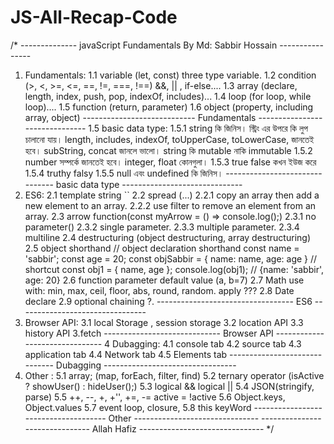 # JS-All-Recap-Code
/*
--------------  javaScript Fundamentals By Md: Sabbir Hossain ----------------
1. Fundamentals:
    1.1 variable (let, const) three type variable.
    1.2 condition (>, <, >=, <=, ==, !=, ===, !==) &&, || , if-else....
    1.3 array (declare, length, index, push, pop, indexOf, includes)...
    1.4 loop (for loop, while loop)....
    1.5 function (return, parameter)
    1.6 object (property, including array, object)
---------------------------- Fundamentals -------------------------------
1.5 basic data type:
    1.5.1 string কি জিনিস।  স্ট্রিং এর উপরে কি লুপ চালানো যায়।
     length, includes, indexOf, toUpperCase, toLowerCase, জানতেই হবে।
      subString, concat জানলে ভালো।  string কি mutable নাকি immutable 
    1.5.2 number সম্পর্কে জানতেই হবে। integer, float কোনগুলা।
    1.5.3 true false কখন ইউজ করে
    1.5.4 truthy falsy
    1.5.5 null এবং undefined কি জিনিস।
------------------------------- basic data type ------------------------------
2. ES6:
    2.1 template string ``
    2.2 spread (...)
        2.2.1 copy an array then add a new element to an array.
        2.2.2 use filter to remove an element from an array.
    2.3 arrow function(const myArrow = () => console.log();)
        2.3.1 no parameter()
        2.3.2 single parameter.
        2.3.3 multiple parameter.
        2.3.4 multiline
    2.4 destructuring (object destructuring, array destructuring)
    2.5 object shorthand 
    // object declaration shorthand
        const name = 'sabbir';
        const age = 20;
        const objSabbir = {
            name: name,
            age: age
        }
        // shortcut
        const obj1 = { name, age };
        console.log(obj1); // {name: 'sabbir', age: 20}
    2.6 function parameter default value (a, b=7)
    2.7 Math use with:  min, max, ceil, floor, abs, round, random. apply ???
    2.8 Date declare
    2.9 optional chaining ?.
---------------------------------- ES6 --------------------------------
3. Browser API:
    3.1 local Storage , session storage
    3.2 location API
    3.3 history API
    3.fetch
----------------------------- Browser API -------------------------------
4 Dubagging:
    4.1 console tab
    4.2 source tab
    4.3 application tab
    4.4 Network tab
    4.5 Elements tab 
------------------------------ Dubagging ---------------------------------
5. Other :
    5.1 array; (map, forEach, filter, find)
    5.2 ternary operator (isActive ? showUser() : hideUser();)
    5.3 logical && logical ||
    5.4 JSON(stringify, parse)
    5.5 ++, --, +, +'', +=, -=      active = !active 
    5.6 Object.keys, Object.values
    5.7 event loop, closure,
    5.8 this keyWord
------------------------------------- Other -------------------------------
------------------------------- Allah Hafiz -------------------------------
*/
